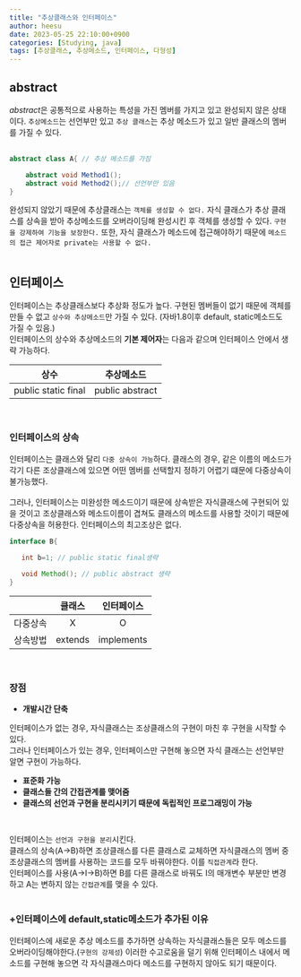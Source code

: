 ```yaml
---
title: "추상클래스와 인터페이스"
author: heesu
date: 2023-05-25 22:10:00+0900
categories: [Studying, java]
tags: [추상클래스, 추상메소드, 인터페이스, 다형성]
---
```


## abstract 
*abstract*은 공통적으로 사용하는 특성을 가진 멤버를 가지고 있고 완성되지 않은 상태이다. `추상메소드`는 선언부만 있고 `추상 클래스`는 추상 메소드가 있고 일반 클래스의 멤버를 가질 수 있다. <br><br>


```java
abstract class A{ // 추상 메소드를 가짐

    abstract void Method1(); 
    abstract void Method2();// 선언부만 있음
}
```


완성되지 않았기 때문에 추상클래스는 `객체를 생성할 수 없다.` 자식 클래스가 추상 클래스를 상속을 받아 추상메소드를 오버라이딩해 완성시킨 후 객체를 생성할 수 있다. `구현을 강제하여 기능을 보장한다.` 또한, 자식 클래스가 메소드에 접근해야하기 때문에 `메소드의 접근 제어자로 private는 사용할 수 없다.` <br><br>

## 인터페이스<br>
 인터페이스는 추상클래스보다 추상화 정도가 높다. 구현된 멤버들이 없기 때문에 객체를 만들 수 없고 `상수와 추상메소드`만 가질 수 있다. (자바1.8이후 default, static메소드도 가질 수 있음.) <br>인터페이스의 상수와 추상메소드의 **기본 제어자**는 다음과 같으며 인터페이스 안에서 생략 가능하다.<br>

 |상수|추상메소드|
 |:---:|:---:|
 public static final|public abstract|


 <br>

### 인터페이스의 상속<br>

 인터페이스는 클래스와 달리 `다중 상속이 가능`하다. 클래스의 경우, 같은 이름의 메소드가 각기 다른 조상클래스에 있으면 어떤 멤버를 선택할지 정하기 어렵기 떄문에 다중상속이 불가능했다. <br><br>
 그러나, 인터페이스는 미완성한 메소드이기 때문에 상속받은 자식클래스에 구현되어 있을 것이고 조상클래스와 메소드이름이 겹쳐도 클래스의 메소드를 사용할 것이기 때문에 다중상속을 허용한다. 인터페이스의 최고조상은 없다.

 
 ```java
 interface B{
    
    int b=1; // public static final생략

    void Method(); // public abstract 생략
 }
 
 ```


 ||클래스|인터페이스|
 |:---:|:---:|:---:|
 |다중상속|X|O|
 |상속방법|extends|implements|

 
 <br>

### 장점<br>

 - **개발시간 단축** <br>

 인터페이스가 없는 경우, 자식클래스는 조상클래스의 구현이 마친 후 구현을 시작할 수 있다. <br>
 그러나 인터페이스가 있는 경우, 인터페이스만 구현해 놓으면 자식 클래스는 선언부만 알면 구현이 가능하다.<br>

 - **표준화 가능**
 - **클래스들 간의 간접관계를 맺어줌**
 - **클래스의 선언과 구현을 분리시키기 때문에 독립적인 프로그래밍이 가능**
 
 <br>

인터페이스는 `선언과 구현을 분리`시킨다. <br>
클래스의 상속(A->B)하면 조상클래스를 다른 클래스로 교체하면 자식클래스의 멤버 중 조상클래스의 멤버를 사용하는 코드를 모두 바꿔야한다. 이를 `직접관계`라 한다.<br>
인터페이스를 사용(A->I->B)하면 B를 다른 클래스로 바꿔도 I의 매개변수 부분만 변경하고 A는 변하지 않는 `간접관계`를 맺을 수 있다.
<br><br>

### +인터페이스에 default,static메소드가 추가된 이유<br>
인터페이스에 새로운 추상 메소드를 추가하면 상속하는 자식클래스들은 모두 메소드를 오버라이딩해야한다.(`구현의 강제성`) 이러한 수고로움을 덜기 위해 인터페이스 내에서 메소드를 구현해 놓으면 각 자식클래스마다 메소드를 구현하지 않아도 되기 때문이다.<br> 